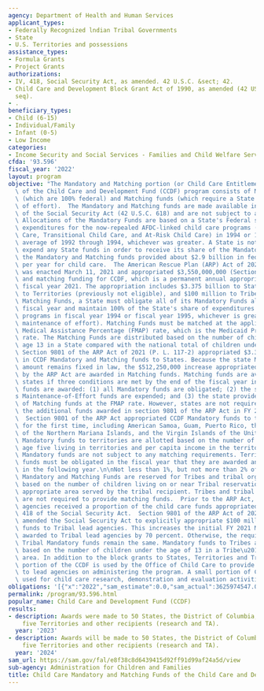 ```yaml
---
agency: Department of Health and Human Services
applicant_types:
- Federally Recognized lndian Tribal Governments
- State
- U.S. Territories and possessions
assistance_types:
- Formula Grants
- Project Grants
authorizations:
- IV, 418, Social Security Act, as amended. 42 U.S.C. &sect; 42.
- Child Care and Development Block Grant Act of 1990, as amended (42 USC 9857, et
  seq).
- .
beneficiary_types:
- Child (6-15)
- Individual/Family
- Infant (0-5)
- Low Income
categories:
- Income Security and Social Services - Families and Child Welfare Services
cfda: '93.596'
fiscal_year: '2022'
layout: program
objective: "The Mandatory and Matching portion (or Child Care Entitlement or CCE)\
  \ of the Child Care and Development Fund (CCDF) program consists of Mandatory funds\
  \ (which are 100% federal) and Matching funds (which require a State match and maintenance\
  \ of effort).  The Mandatory and Matching funds are made available in section 418\
  \ of the Social Security Act (42 U.S.C. 618) and are not subject to annual appropriations.\
  \ Allocations of the Mandatory Funds are based on a State's Federal share of the\
  \ expenditures for the now-repealed AFDC-linked child care programs (AFDC/JOBS Child\
  \ Care, Transitional Child Care, and At-Risk Child Care) in 1994 or 1995, or the\
  \ average of 1992 through 1994, whichever was greater. A State is not required to\
  \ expend any State funds in order to receive its share of the Mandatory Funds. Previously,\
  \ the Mandatory and Matching funds provided about $2.9 billion in federal funding\
  \ per year for child care.  The American Rescue Plan (ARP) Act of 2021 (P. L. 117-2)\
  \ was enacted March 11, 2021 and appropriated $3,550,000,000 (Section 9801) in mandatory\
  \ and matching funding for CCDF, which is a permanent annual appropriation effective\
  \ fiscal year 2021. The appropriation includes $3.375 billion to States, $75 million\
  \ to Territories (previously not eligible), and $100 million to Tribes. \n To access\
  \ Matching Funds, a State must obligate all of its Mandatory Funds allotted in a\
  \ fiscal year and maintain 100% of the State's share of expenditures for the former\
  \ programs in fiscal year 1994 or fiscal year 1995, whichever is greater (i.e.,\
  \ maintenance of effort). Matching Funds must be matched at the applicable Federal\
  \ Medical Assistance Percentage (FMAP) rate, which is the Medicaid Program matching\
  \ rate. The Matching Funds are distributed based on the number of children under\
  \ age 13 in a State compared with the national total of children under age 13. \
  \ Section 9801 of the ARP Act of 2021 (P. L. 117-2) appropriated $3.375 billion\
  \ in CCDF Mandatory and Matching funds to States. Because the state Mandatory fund\
  \ amount remains fixed in law, the $512,250,000 increase appropriated to states\
  \ by the ARP Act are awarded in Matching funds. Matching funds are available to\
  \ states if three conditions are met by the end of the fiscal year in which the\
  \ funds are awarded: (1) all Mandatory funds are obligated; (2) the state\u2019\
  s Maintenance-of-Effort funds are expended; and (3) the state provides its share\
  \ of Matching funds at the FMAP rate. However, states are not required to match\
  \ the additional funds awarded in section 9801 of the ARP Act in FY 2021 or FY 2022.\
  \  Section 9801 of the ARP Act appropriated CCDF Mandatory funds to territories\
  \ for the first time, including American Samoa, Guam, Puerto Rico, the Commonwealth\
  \ of the Northern Mariana Islands, and the Virgin Islands of the United States.\
  \ Mandatory funds to territories are allotted based on the number of children under\
  \ age five living in territories and per capita income in the territories. Territory\
  \ Mandatory funds are not subject to any matching requirements. Territory Mandatory\
  \ funds must be obligated in the fiscal year that they are awarded and liquidated\
  \ in the following year.\n\nNot less than 1%, but not more than 2% of the total\
  \ Mandatory and Matching Funds are reserved for Tribes and tribal organizations\
  \ based on the number of children living on or near Tribal reservations or other\
  \ appropriate area served by the tribal recipient. Tribes and tribal organizations\
  \ are not required to provide matching funds.  Prior to the ARP Act, Tribal lead\
  \ agencies received a proportion of the child care funds appropriated under Section\
  \ 418 of the Social Security Act.  Section 9801 of the ARP Act of 2021 (P. L. 117-2)\
  \ amended the Social Security Act to explicitly appropriate $100 million in Mandatory\
  \ funds to Tribal lead agencies. This increases the initial FY 2021 Mandatory funds\
  \ awarded to Tribal lead agencies by 70 percent. Otherwise, the requirements for\
  \ Tribal Mandatory funds remain the same. Mandatory funds to Tribes are allocated\
  \ based on the number of children under the age of 13 in a Tribe\u2019s service\
  \ area. In addition to the block grants to States, Territories and Tribes, a small\
  \ portion of the CCDF is used by the Office of Child Care to provide technical assistance\
  \ to lead agencies on administering the program. A small portion of CCDF is also\
  \ used for child care research, demonstration and evaluation activities."
obligations: '[{"x":"2022","sam_estimate":0.0,"sam_actual":3625974547.0,"usa_spending_actual":2099385752.6},{"x":"2023","sam_estimate":3550000000.0,"sam_actual":0.0,"usa_spending_actual":3326920295.05},{"x":"2024","sam_estimate":3550000000.0,"sam_actual":0.0,"usa_spending_actual":0.0}]'
permalink: /program/93.596.html
popular_name: Child Care and Development Fund (CCDF)
results:
- description: Awards were made to 50 States, the District of Columbia, 246 Tribes,
    five Territories and other recipients (research and TA).
  year: '2023'
- description: Awards will be made to 50 States, the District of Columbia, 246 Tribes,
    five Territories and other recipients (research and TA).
  year: '2024'
sam_url: https://sam.gov/fal/e8f38c8d6439415d92ff91d99af24a5d/view
sub-agency: Administration for Children and Families
title: Child Care Mandatory and Matching Funds of the Child Care and Development Fund
---
```

